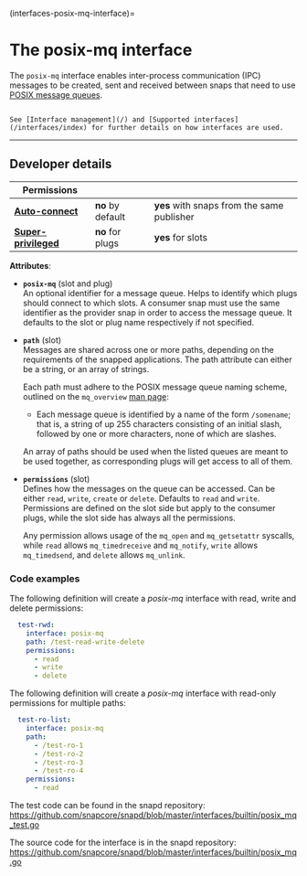 (interfaces-posix-mq-interface)=
# The posix-mq interface

The `posix-mq` interface enables inter-process communication (IPC) messages to be created, sent and received between snaps that need to use [POSIX message queues](https://man7.org/linux/man-pages/man7/mq_overview.7.html). 

```{tip}

See [Interface management](/) and [Supported interfaces](/interfaces/index) for further details on how interfaces are used.
```

---

<h2 id='heading--dev-details'>Developer details </h2>

| Permissions |  |  |
|--|--|--|
| **[Auto-connect](/t/interface-management/6154#heading--auto-connections)** | **no** by default | **yes** with snaps from the same publisher |
| **[Super-privileged](/)** | **no** for plugs | **yes** for slots |

**Attributes**:

 * **`posix-mq`** (slot and plug)</br>
   An optional identifier for a message queue. Helps to identify which plugs should connect to which slots. A consumer snap must use the same identifier as the provider snap in order to access the message queue. It defaults to the slot or plug name respectively if not specified.

* **`path`** (slot)</br>
 Messages are shared across one or more paths, depending on the requirements of the snapped applications. The path attribute can either be a string, or an array of strings.

  Each path must adhere to the POSIX message queue naming scheme, outlined on the `mq_overview` [man page](https://man7.org/linux/man-pages/man7/mq_overview.7.html):
   - Each message queue is identified by a name of the form `/somename`; that is, a string of up 255 characters consisting of an initial slash, followed by one or more characters, none of which are slashes.

  An array of paths should be used when the listed queues are meant to be used together, as 
  corresponding plugs will get access to all of them.

* **`permissions`** (slot)</br>
  Defines how the messages on the queue can be accessed. Can be either `read`, `write`, `create` or `delete`. Defaults to `read` and `write`.  Permissions are defined on the slot side but apply to the consumer plugs, while the slot side has always all the permissions.

  Any permission allows usage of the `mq_open` and `mq_getsetattr` syscalls, while `read` allows `mq_timedreceive` and `mq_notify`, `write` allows `mq_timedsend`, and `delete` allows `mq_unlink`.

### Code examples

The following definition will create a _posix-mq_ interface with read, write and delete permissions:

```yaml
  test-rwd:
    interface: posix-mq
    path: /test-read-write-delete
    permissions:
      - read
      - write
      - delete
```

The following definition will create a _posix-mq_ interface with read-only permissions for multiple paths:

```yaml
  test-ro-list:
    interface: posix-mq
    path: 
      - /test-ro-1
      - /test-ro-2
      - /test-ro-3
      - /test-ro-4
    permissions:
      - read
```

The test code can be found in the snapd repository: https://github.com/snapcore/snapd/blob/master/interfaces/builtin/posix_mq_test.go

The source code for the interface is in the snapd repository: https://github.com/snapcore/snapd/blob/master/interfaces/builtin/posix_mq.go


